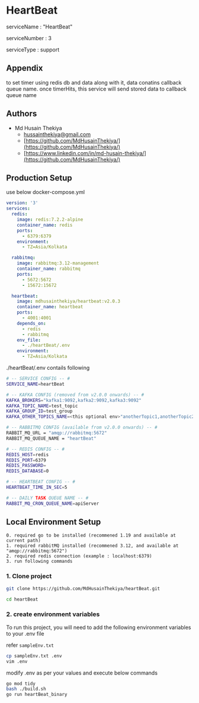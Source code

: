 # HeartBeat

serviceName : "HeartBeat"

serviceNumber : 3

serviceType : support


## Appendix
to set timer using redis db and data along with it, data conatins callback queue name. once timerHits, this service will send stored data to callback queue name


## Authors

- Md Husain Thekiya
    - [hussainthekiya@gmail.com](mailto:hussainthekiya@gmail.com)
    - [https://github.com/MdHusainThekiya/](https://github.com/MdHusainThekiya/)
    - [https://www.linkedin.com/in/md-husain-thekiya/](https://github.com/MdHusainThekiya/)


## Production Setup
use below docker-compose.yml
```yml
version: '3'
services:
  redis:
    image: redis:7.2.2-alpine
    container_name: redis
    ports:
      - 6379:6379
    environment:
      - TZ=Asia/Kolkata

  rabbitmq:
    image: rabbitmq:3.12-management
    container_name: rabbitmq
    ports:
      - 5672:5672
      - 15672:15672

  heartbeat:
    image: mdhusainthekiya/heartbeat:v2.0.3
    container_name: heartbeat
    ports:
      - 4001:4001
    depends_on:
      - redis
      - rabbitmq
    env_file:
      - ./heartBeat/.env
    environment:
      - TZ=Asia/Kolkata
```
./heartBeat/.env contails following
```bash
# -- SERVICE CONFIG -- #
SERVICE_NAME=heartBeat

# -- KAFKA CONFIG (removed from v2.0.0 onwards) -- #
KAFKA_BROKERS="kafka1:9092,kafka2:9092,kafka3:9092"
KAFKA_TOPIC_NAME=test_topic
KAFKA_GROUP_ID=test_group
KAFKA_OTHER_TOPICS_NAME=<this optional env>"anotherTopic1,anotherTopic2,anotherTopic3"

# -- RABBITMQ CONFIG (available from v2.0.0 onwards) -- #
RABBIT_MQ_URL = "amqp://rabbitmq:5672"
RABBIT_MQ_QUEUE_NAME = "heartBeat"

# -- REDIS CONFIG -- #
REDIS_HOST=redis
REDIS_PORT=6379
REDIS_PASSWORD=
REDIS_DATABASE=0

# -- HEARTBEAT CONFIG -- #
HEARTBEAT_TIME_IN_SEC=5

# -- DAILY TASK QUEUE NAME -- #
RABBIT_MQ_CRON_QUEUE_NAME=apiServer
```


## Local Environment Setup

    0. required go to be installed (recommened 1.19 and available at current path)
    1. required rabbitMQ installed (recommened 3.12, and available at "amqp://rabbitmq:5672")
    2. required redis connection (example : localhost:6379)
    3. run following commands

### 1. Clone project
```bash
git clone https://github.com/MdHusainThekiya/heartBeat.git

cd heartBeat
```
### 2. create environment variables
To run this project, you will need to add the following environment variables to your .env file

refer `sampleEnv.txt`
```bash
cp sampleEnv.txt .env
vim .env
```
modify .env as per your values and execute below commands

```bash
go mod tidy
bash ./build.sh
go run heartBeat_binary
```
